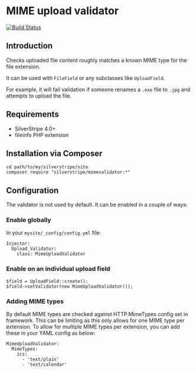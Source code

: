 # MIME upload validator

[![Build Status](https://travis-ci.org/silverstripe/silverstripe-mimevalidator.svg?branch=master)](https://travis-ci.org/silverstripe/silverstripe-mimevalidator)

## Introduction

Checks uploaded file content roughly matches a known MIME type for the file extension.

It can be used with `FileField` or any subclasses like `UploadField`.

For example, it will fail validation if someone renames a `.exe` file to `.jpg`
and attempts to upload the file.

## Requirements

 * SilverStripe 4.0+
 * fileinfo PHP extension

## Installation via Composer

	cd path/to/my/silverstripe/site
	composer require "silverstripe/mimevalidator:*"

## Configuration

The validator is not used by default. It can be enabled in a couple of ways:

### Enable globally

In your `mysite/_config/config.yml` file:

	Injector:
	  Upload_Validator:
	    class: MimeUploadValidator

### Enable on an individual upload field

	$field = UploadField::create();
	$field->setValidator(new MimeUploadValidator());

### Adding MIME types

By default MIME types are checked against HTTP.MimeTypes config set in framework. This can be limiting as this only
allows for one MIME type per extension. To allow for multiple MIME types per extension, you can add these in your YAML
config as below:

	MimeUploadValidator:
  	  MimeTypes:
        ics:
          - 'text/plain'
          - 'text/calendar'

